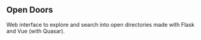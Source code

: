 ## Open Doors

Web interface to explore and search into open directories made with Flask and Vue (with Quasar).
